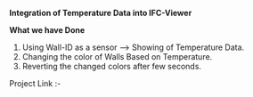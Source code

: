 **Integration of Temperature Data into IFC-Viewer**

**What we have Done**
1) Using Wall-ID as a sensor --> Showing of Temperature Data.
2) Changing the color of Walls Based on Temperature.
3) Reverting the changed colors after few seconds.

Project Link :- 
